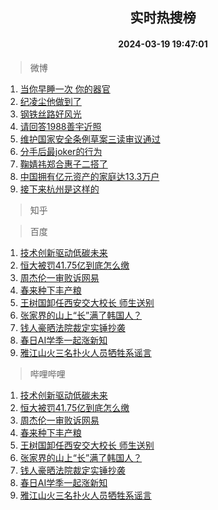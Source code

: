 <div align="center"><h2>实时热搜榜</h2><h4>2024-03-19 19:47:01</h4></div>

> 微博  

1. [当你早睡一次 你的器官](https://s.weibo.com/weibo?q=%E5%BD%93%E4%BD%A0%E6%97%A9%E7%9D%A1%E4%B8%80%E6%AC%A1%20%E4%BD%A0%E7%9A%84%E5%99%A8%E5%AE%98&t=31&band_rank=1&Refer=top)<br />
2. [纪凌尘他做到了](https://s.weibo.com/weibo?q=%E7%BA%AA%E5%87%8C%E5%B0%98%E4%BB%96%E5%81%9A%E5%88%B0%E4%BA%86&t=31&band_rank=2&Refer=top)<br />
3. [钢铁丝路好风光](https://s.weibo.com/weibo?q=%23%E9%92%A2%E9%93%81%E4%B8%9D%E8%B7%AF%E5%A5%BD%E9%A3%8E%E5%85%89%23&t=31&band_rank=3&Refer=top)<br />
4. [请回答1988善宇近照](https://s.weibo.com/weibo?q=%23%E8%AF%B7%E5%9B%9E%E7%AD%941988%E5%96%84%E5%AE%87%E8%BF%91%E7%85%A7%23&t=31&band_rank=4&Refer=top)<br />
5. [维护国家安全条例草案三读审议通过](https://s.weibo.com/weibo?q=%23%E7%BB%B4%E6%8A%A4%E5%9B%BD%E5%AE%B6%E5%AE%89%E5%85%A8%E6%9D%A1%E4%BE%8B%E8%8D%89%E6%A1%88%E4%B8%89%E8%AF%BB%E5%AE%A1%E8%AE%AE%E9%80%9A%E8%BF%87%23&t=31&band_rank=5&Refer=top)<br />
6. [分手后最joker的行为](https://s.weibo.com/weibo?q=%23%E5%88%86%E6%89%8B%E5%90%8E%E6%9C%80joker%E7%9A%84%E8%A1%8C%E4%B8%BA%23&t=31&band_rank=6&Refer=top)<br />
7. [鞠婧祎郑合惠子二搭了](https://s.weibo.com/weibo?q=%23%E9%9E%A0%E5%A9%A7%E7%A5%8E%E9%83%91%E5%90%88%E6%83%A0%E5%AD%90%E4%BA%8C%E6%90%AD%E4%BA%86%23&t=31&band_rank=7&Refer=top)<br />
8. [中国拥有亿元资产的家庭达13.3万户](https://s.weibo.com/weibo?q=%23%E4%B8%AD%E5%9B%BD%E6%8B%A5%E6%9C%89%E4%BA%BF%E5%85%83%E8%B5%84%E4%BA%A7%E7%9A%84%E5%AE%B6%E5%BA%AD%E8%BE%BE13.3%E4%B8%87%E6%88%B7%23&t=31&band_rank=8&Refer=top)<br />
9. [接下来杭州是这样的](https://s.weibo.com/weibo?q=%23%E6%8E%A5%E4%B8%8B%E6%9D%A5%E6%9D%AD%E5%B7%9E%E6%98%AF%E8%BF%99%E6%A0%B7%E7%9A%84%23&t=31&band_rank=9&Refer=top)<br />

> 知乎  


> 百度  

1. [技术创新驱动低碳未来](https://www.baidu.com/s?wd=%E6%8A%80%E6%9C%AF%E5%88%9B%E6%96%B0%E9%A9%B1%E5%8A%A8%E4%BD%8E%E7%A2%B3%E6%9C%AA%E6%9D%A5&sa=fyb_news&rsv_dl=fyb_news)<br />
2. [恒大被罚41.75亿到底怎么缴](https://www.baidu.com/s?wd=%E6%81%92%E5%A4%A7%E8%A2%AB%E7%BD%9A41.75%E4%BA%BF%E5%88%B0%E5%BA%95%E6%80%8E%E4%B9%88%E7%BC%B4&sa=fyb_news&rsv_dl=fyb_news)<br />
3. [周杰伦一审败诉网易](https://www.baidu.com/s?wd=%E5%91%A8%E6%9D%B0%E4%BC%A6%E4%B8%80%E5%AE%A1%E8%B4%A5%E8%AF%89%E7%BD%91%E6%98%93&sa=fyb_news&rsv_dl=fyb_news)<br />
4. [春来种下丰产粮](https://www.baidu.com/s?wd=%E6%98%A5%E6%9D%A5%E7%A7%8D%E4%B8%8B%E4%B8%B0%E4%BA%A7%E7%B2%AE&sa=fyb_news&rsv_dl=fyb_news)<br />
5. [王树国卸任西安交大校长 师生送别](https://www.baidu.com/s?wd=%E7%8E%8B%E6%A0%91%E5%9B%BD%E5%8D%B8%E4%BB%BB%E8%A5%BF%E5%AE%89%E4%BA%A4%E5%A4%A7%E6%A0%A1%E9%95%BF+%E5%B8%88%E7%94%9F%E9%80%81%E5%88%AB&sa=fyb_news&rsv_dl=fyb_news)<br />
6. [张家界的山上“长”满了韩国人？](https://www.baidu.com/s?wd=%E5%BC%A0%E5%AE%B6%E7%95%8C%E7%9A%84%E5%B1%B1%E4%B8%8A%E2%80%9C%E9%95%BF%E2%80%9D%E6%BB%A1%E4%BA%86%E9%9F%A9%E5%9B%BD%E4%BA%BA%EF%BC%9F&sa=fyb_news&rsv_dl=fyb_news)<br />
7. [钱人豪晒法院裁定实锤抄袭](https://www.baidu.com/s?wd=%E9%92%B1%E4%BA%BA%E8%B1%AA%E6%99%92%E6%B3%95%E9%99%A2%E8%A3%81%E5%AE%9A%E5%AE%9E%E9%94%A4%E6%8A%84%E8%A2%AD&sa=fyb_news&rsv_dl=fyb_news)<br />
8. [春日AI学季一起涨新知](https://www.baidu.com/s?wd=%E6%98%A5%E6%97%A5AI%E5%AD%A6%E5%AD%A3%E4%B8%80%E8%B5%B7%E6%B6%A8%E6%96%B0%E7%9F%A5&sa=fyb_news&rsv_dl=fyb_news)<br />
9. [雅江山火三名扑火人员牺牲系谣言](https://www.baidu.com/s?wd=%E9%9B%85%E6%B1%9F%E5%B1%B1%E7%81%AB%E4%B8%89%E5%90%8D%E6%89%91%E7%81%AB%E4%BA%BA%E5%91%98%E7%89%BA%E7%89%B2%E7%B3%BB%E8%B0%A3%E8%A8%80&sa=fyb_news&rsv_dl=fyb_news)<br />

> 哔哩哔哩  

1. [技术创新驱动低碳未来](https://www.baidu.com/s?wd=%E6%8A%80%E6%9C%AF%E5%88%9B%E6%96%B0%E9%A9%B1%E5%8A%A8%E4%BD%8E%E7%A2%B3%E6%9C%AA%E6%9D%A5&sa=fyb_news&rsv_dl=fyb_news)<br />
2. [恒大被罚41.75亿到底怎么缴](https://www.baidu.com/s?wd=%E6%81%92%E5%A4%A7%E8%A2%AB%E7%BD%9A41.75%E4%BA%BF%E5%88%B0%E5%BA%95%E6%80%8E%E4%B9%88%E7%BC%B4&sa=fyb_news&rsv_dl=fyb_news)<br />
3. [周杰伦一审败诉网易](https://www.baidu.com/s?wd=%E5%91%A8%E6%9D%B0%E4%BC%A6%E4%B8%80%E5%AE%A1%E8%B4%A5%E8%AF%89%E7%BD%91%E6%98%93&sa=fyb_news&rsv_dl=fyb_news)<br />
4. [春来种下丰产粮](https://www.baidu.com/s?wd=%E6%98%A5%E6%9D%A5%E7%A7%8D%E4%B8%8B%E4%B8%B0%E4%BA%A7%E7%B2%AE&sa=fyb_news&rsv_dl=fyb_news)<br />
5. [王树国卸任西安交大校长 师生送别](https://www.baidu.com/s?wd=%E7%8E%8B%E6%A0%91%E5%9B%BD%E5%8D%B8%E4%BB%BB%E8%A5%BF%E5%AE%89%E4%BA%A4%E5%A4%A7%E6%A0%A1%E9%95%BF+%E5%B8%88%E7%94%9F%E9%80%81%E5%88%AB&sa=fyb_news&rsv_dl=fyb_news)<br />
6. [张家界的山上“长”满了韩国人？](https://www.baidu.com/s?wd=%E5%BC%A0%E5%AE%B6%E7%95%8C%E7%9A%84%E5%B1%B1%E4%B8%8A%E2%80%9C%E9%95%BF%E2%80%9D%E6%BB%A1%E4%BA%86%E9%9F%A9%E5%9B%BD%E4%BA%BA%EF%BC%9F&sa=fyb_news&rsv_dl=fyb_news)<br />
7. [钱人豪晒法院裁定实锤抄袭](https://www.baidu.com/s?wd=%E9%92%B1%E4%BA%BA%E8%B1%AA%E6%99%92%E6%B3%95%E9%99%A2%E8%A3%81%E5%AE%9A%E5%AE%9E%E9%94%A4%E6%8A%84%E8%A2%AD&sa=fyb_news&rsv_dl=fyb_news)<br />
8. [春日AI学季一起涨新知](https://www.baidu.com/s?wd=%E6%98%A5%E6%97%A5AI%E5%AD%A6%E5%AD%A3%E4%B8%80%E8%B5%B7%E6%B6%A8%E6%96%B0%E7%9F%A5&sa=fyb_news&rsv_dl=fyb_news)<br />
9. [雅江山火三名扑火人员牺牲系谣言](https://www.baidu.com/s?wd=%E9%9B%85%E6%B1%9F%E5%B1%B1%E7%81%AB%E4%B8%89%E5%90%8D%E6%89%91%E7%81%AB%E4%BA%BA%E5%91%98%E7%89%BA%E7%89%B2%E7%B3%BB%E8%B0%A3%E8%A8%80&sa=fyb_news&rsv_dl=fyb_news)<br />
